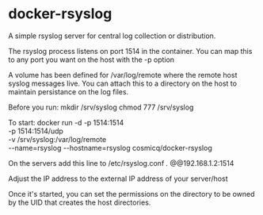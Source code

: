 docker-rsyslog
==============

A simple rsyslog server for central log collection or distribution.


The rsyslog process listens on port 1514 in the container.  You can 
map this to any port you want on the host with the -p option

A volume has been defined for /var/log/remote where the remote host 
syslog messages live.  You can attach this to a directory on the 
host to maintain persistance on the log files.

Before you run:
    mkdir /srv/syslog
    chmod 777 /srv/syslog

To start:
    docker run -d -p 1514:1514 \
    -p 1514:1514/udp \
    -v /srv/syslog:/var/log/remote \
    --name=rsyslog
    --hostname=rsyslog
    cosmicq/docker-rsyslog

On the servers add this line to /etc/rsyslog.conf
    *.*     @@192.168.1.2:1514

Adjust the IP address to the external IP address of your server/host

Once it's started, you can set the permissions on the directory to
be owned by the UID that creates the host directories.
